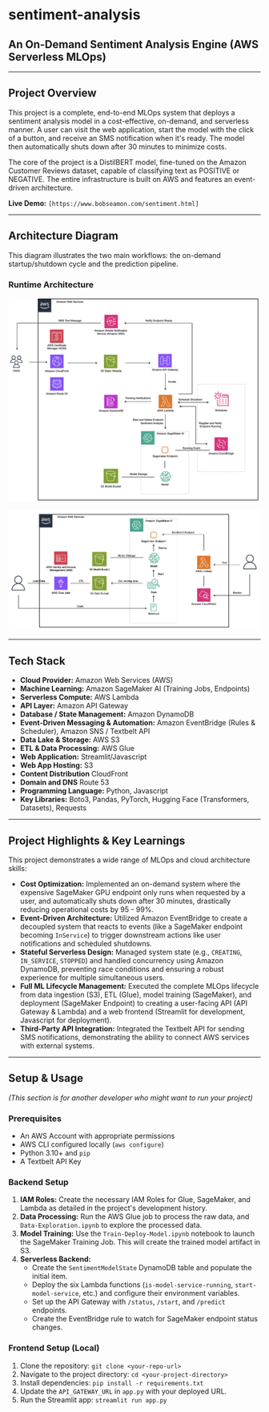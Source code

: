 # sentiment-analysis
## An On-Demand Sentiment Analysis Engine (AWS Serverless MLOps)

---

## Project Overview

This project is a complete, end-to-end MLOps system that deploys a sentiment analysis model in a cost-effective, on-demand, and serverless manner. A user can visit the web application, start the model with the click of a button, and receive an SMS notification when it's ready. The model then automatically shuts down after 30 minutes to minimize costs.

The core of the project is a DistilBERT model, fine-tuned on the Amazon Customer Reviews dataset, capable of classifying text as POSITIVE or NEGATIVE. The entire infrastructure is built on AWS and features an event-driven architecture.

**Live Demo:** `[https://www.bobseamon.com/sentiment.html]`

---

## Architecture Diagram

This diagram illustrates the two main workflows: the on-demand startup/shutdown cycle and the prediction pipeline.

### Runtime Architecture

![Project Architecture Diagram](images/Architecture.png)

![Development and Monitoring Components](images/Development.png)

---

## Tech Stack

* **Cloud Provider:** Amazon Web Services (AWS)
* **Machine Learning:** Amazon SageMaker AI (Training Jobs, Endpoints)
* **Serverless Compute:** AWS Lambda
* **API Layer:** Amazon API Gateway
* **Database / State Management:** Amazon DynamoDB
* **Event-Driven Messaging & Automation:** Amazon EventBridge (Rules & Scheduler), Amazon SNS / Textbelt API
* **Data Lake & Storage:** AWS S3
* **ETL & Data Processing:** AWS Glue
* **Web Application:** Streamlit/Javascript
* **Web App Hosting:** S3
* **Content Distribution** CloudFront
* **Domain and DNS** Route 53
* **Programming Language:** Python, Javascript
* **Key Libraries:** Boto3, Pandas, PyTorch, Hugging Face (Transformers, Datasets), Requests

---

## Project Highlights & Key Learnings

This project demonstrates a wide range of MLOps and cloud architecture skills:

* **Cost Optimization:** Implemented an on-demand system where the expensive SageMaker GPU endpoint only runs when requested by a user, and automatically shuts down after 30 minutes, drastically reducing operational costs by 95 - 99%.
* **Event-Driven Architecture:** Utilized Amazon EventBridge to create a decoupled system that reacts to events (like a SageMaker endpoint becoming `InService`) to trigger downstream actions like user notifications and scheduled shutdowns.
* **Stateful Serverless Design:** Managed system state (e.g., `CREATING`, `IN_SERVICE`, `STOPPED`) and handled concurrency using Amazon DynamoDB, preventing race conditions and ensuring a robust experience for multiple simultaneous users.
* **Full ML Lifecycle Management:** Executed the complete MLOps lifecycle from data ingestion (S3), ETL (Glue), model training (SageMaker), and deployment (SageMaker Endpoint) to creating a user-facing API (API Gateway & Lambda) and a web frontend (Streamlit for development, Javascript for deployment).
* **Third-Party API Integration:** Integrated the Textbelt API for sending SMS notifications, demonstrating the ability to connect AWS services with external systems.

---

## Setup & Usage

*(This section is for another developer who might want to run your project)*

### Prerequisites

* An AWS Account with appropriate permissions
* AWS CLI configured locally (`aws configure`)
* Python 3.10+ and `pip`
* A Textbelt API Key

### Backend Setup

1.  **IAM Roles:** Create the necessary IAM Roles for Glue, SageMaker, and Lambda as detailed in the project's development history.
2.  **Data Processing:** Run the AWS Glue job to process the raw data, and `Data-Exploration.ipynb` to explore the processed data.
3.  **Model Training:** Use the `Train-Deploy-Model.ipynb` notebook to launch the SageMaker Training Job. This will create the trained model artifact in S3.
4.  **Serverless Backend:**
    * Create the `SentimentModelState` DynamoDB table and populate the initial item.
    * Deploy the six Lambda functions (`is-model-service-running`, `start-model-service`, etc.) and configure their environment variables.
    * Set up the API Gateway with `/status`, `/start`, and `/predict` endpoints.
    * Create the EventBridge rule to watch for SageMaker endpoint status changes.

### Frontend Setup (Local)

1.  Clone the repository: `git clone <your-repo-url>`
2.  Navigate to the project directory: `cd <your-project-directory>`
3.  Install dependencies: `pip install -r requirements.txt`
4.  Update the `API_GATEWAY_URL` in `app.py` with your deployed URL.
5.  Run the Streamlit app: `streamlit run app.py`
